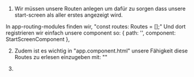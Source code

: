 1. Wir müssen unsere Routen anlegen um dafür zu sorgen dass unsere start-screen als aller erstes angezeigt wird.

In app-routing-modules finden wir, "const routes: Routes = [];"
Und dort registrieren wir einfach unsere component so: 
{ path: '', component: StartScreenComponent },

2. Zudem ist es wichtig in "app.component.html" unsere Fähigkeit diese Routes zu erlesen einzugeben mit: "<router-outlet></router-outlet>"

3. 